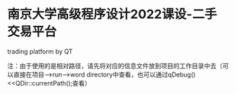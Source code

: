 # 南京大学高级程序设计2022课设-二手交易平台
trading platform by QT

注：由于使用的是相对路径，请先将对应的信息文件放到项目的工作目录中去（可以直接在项目—>run—>word directory中查看，也可以通过qDebug()<<QDir::currentPath();查看）

